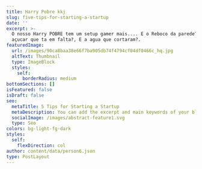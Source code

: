 ```yaml
---
title: Harry Pobre kkj
slug: five-tips-for-starting-a-startup
date: ''
excerpt: >-
  O nosso Harry POBRE tem um setup gamer mais.... E o Reboco da parede?, E o
  açucar que ta em falta?, E a agua que cortaram?.
featuredImage:
  url: /images/90ca8baa38e66f7ba905db74f4794cf04df0466c_hq.jpg
  altText: Thumbnail
  type: ImageBlock
  styles:
    self:
      borderRadius: medium
bottomSections: []
isFeatured: false
isDraft: false
seo:
  metaTitle: 5 Tips for Starting a Startup
  metaDescription: You can add the excerpt and main keywords of your blog post here.
  socialImage: /images/abstract-feature1.svg
  type: Seo
colors: bg-light-fg-dark
styles:
  self:
    flexDirection: col
author: content/data/person6.json
type: PostLayout
---
```

